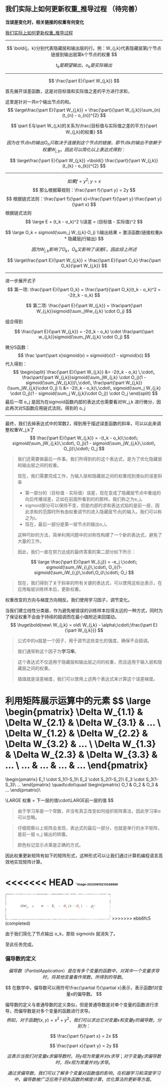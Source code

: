 ## 我们实际上如何更新权重_推导过程 （待完善） 

**当误差变化时，相关链接的权重有何变化**

[我们实际上如何更新权重_推导过程](./我们实际上如何更新权重_推导过程.html)

---

$$
\bold{j，k}分别代表隐藏层和输出层的行。例：W_{j,k}代表隐藏层第j个节点链接到输出层第k个节点的权重
$$

$$
t_{k}是期望输出，o_{k}是实际输出
$$

---


$$
\frac{\part E}{\part W_{j,k}}
$$

首先展开误差函数，这是对目标值和实际值之差的平方进行求和，

这里是针对一共n个输出节点的和。
$$
\large\frac{\part E}{\part W_{j,k}} = \frac{\part}{\part W_{j,k}}\sum_{n}(t_{n} - o_{n})^{2}
$$

$$
\part E与\part W_{j,k}的关系为\frac{目标值与实际值之差的平方}{\part W_{j,k}的权重}
$$

$$
因为在节点n的输出O_n只取决于连接到这个节点的链接，即节点k的输出不依赖于权重W_{j,b}，因此可以简化以上表达式得到：
$$


$$
\large\frac{\part E}{\part W_{j,k}} =\bold{} \frac{\part}{\part W_{j,k}}(t_{k} - o_{k})^{2}
$$

---


$$
如果 f = y^2;y=x
$$
$$
那么根据幂规则：\frac{\part f}{\part y} = 2y
$$
$$
根据链式法则：\frac{\part f}{\part x}=\frac{\part f}{\part y}·\frac{\part y}{\part x}
$$
根据链式法则
$$
\large E = (t_k - o_k)^2
\\误差 = (目标值 - 实际值)^2
$$

$$
\large O_k = sigmoid(\sum_j W_{j,k}·O_j)
\\输出结果 = 激活函数(链接权重jk * 隐藏层j行输出)
$$

$$
因为W_{j,k}影响了O_k，O_k又影响了误差E，因此综上所述
$$

$$
\large\frac{\part E}{\part W_{j,k}} = \frac{\part E}{\part O_k}·\frac{\part O_k}{\part W_{j,k}}
$$

---

进一步展开式子
$$
第一项: \frac{\part E}{\part O_k} = \frac{\part}{\part O_k}(t_k - o_k)^2 = -2(t_k - o_k)
$$

$$
第二项: \frac{\part E}{\part W_{j,k}} = \frac\part{\part W_{j,k}}sigmoid(\sum_jWw_{j,k} \cdot O_j)
$$

组合得到

$$
\frac{\part E}{\part W_{j,k}} = -2(t_k - o_k) \cdot \frac\part{\part w_{j,k}}sigmoid(\sum_jW_{j,k} \cdot O_j)
$$


微分S函数：
$$
\frac \part{\part x}sigmoid(x) = sigmoid(x)(1 - sigmoid(x))
$$
代入得到：
$$
\begin{split}
\frac{\part E}{\part W_{j,k}}
&= -2(t_k - o_k) \,\cdot\, \frac\part{\part W_{j,k}}sigmoid(\sum_jW_{j,k} \cdot O_j)(1 - sigmoid(\sum_jW_{j,k}))\,\cdot\, \frac\part{\part W_{j,k}}(\sum_jW_{j,k}\cdot O_j) \\
&= -2(t_k - o_k)\,\cdot\, sigmoid(\sum_j W_{j,k} \cdot O_j)(1 - sigmoid(\sum_j W_{j,k}\cdot O_j)) \cdot O_j
\end{split}
$$
最后一项 o_j 是因为在sigmoid函数内部的表达式也需要看对W_j,k 进行微分，因此再次对S函数应用链式法则，得到的 o_j

---

最终，我们去掉表达式中的常数2，得到用于描述误差函数的斜率，可以以此来调整权重W_j,k了
$$
\frac{\part E}{\part W_{j,k}} = -(t_k - o_k)\;\cdot\; sigmoid(\sum_jW_{j,k}\,\cdot\, O_j)(1 - sigmoid(\sum_jW_{j,k}\,\cdot\, O_j))\;\cdot\; O_j
$$

> 我们还需要做最后一件事。我们所得到的的这个表达式，是为了优化隐藏层和输出层之间的权重。
>
> 现在，我们需要完成工作，为输入层和隐藏层之间的权重找到类似的误差斜率
>
> - 第一部分的（目标值 - 实际值）误差，现在变成了隐藏层节点中重组的向后传播误差，正如在前面所看到的的那样。我们称之为e_j。
> - sigmoid部分可以保持不变，但是内部的求和表达式指的是前一层，因此求和的范围时所有由权重调节的进入隐藏层节点j的输入。我们可以称之为i。
> - 现在，最后一部分是第一层节点的输出o_i。
>
> 这种巧妙的方法，简单利用问题中的对称性构建了一个新的表达式，避免了 大量的工作。
>
> 因此，我们一直在努力达成的最终答案的第二部分如下所示：

$$
\large \frac{\part E}{\part W_{i,j}} = -e_j \;\cdot\; sigmoid(\sum_iW_{i,j}\,\cdot\, O_i)(1-sigmoid(\sum_iW_{i,j}\,\cdot\,O_i)\;\cdot\; O_i
$$

> 现在，我们得到了关于斜率的所有关键的表达式，可以使用这些达表示，在应用每层训练样本后，更新权重。



权重改变的方向与梯度方向相反。我们使用学习因子，调节变化。

当我们建立线性分类器，作为避免被错误的训练样本拉得太远的一种方式，同时为了保证权重不会由于持续的超调而在最小值附近来回摆动。
$$
\huge\bold{new\ W_{j,k} = old\ W_{j,k} - \alpha\;\cdot\;\frac{\part E}{\part W_{j,k}}}
$$

> 公式中的α就是一个因子，用于调节这些变化的强度，确保不会超调。
>
> 我们通常称这个因子为**学习率**。

> 这个表达式不仅适用于隐藏层和输出层之间的权重，而且适用于输入层和隐藏层之间的权重。
>
> 插值就是误差梯度，我们可以使用上述两个表达式来计算这个误差梯度。

利用矩阵展示运算中的元素
$$
\large
\begin{pmatrix}
\Delta W_{1.1} & \Delta W_{2.1} & \Delta W_{3.1} & … \\
\Delta W_{1.2} & \Delta W_{2.2} & \Delta W_{3.2} & … \\
\Delta W_{1.3} & \Delta W_{2.3} & \Delta W_{3.3} & … \\
… & … & … & …
\end{pmatrix}
=
\begin{pmatrix}
E_1 \cdot S_1(1-S_1)\\
E_2 \cdot S_2(1-S_2)\\
E_3 \cdot S_3(1-S_3)\\
…
\end{pmatrix}
\quad\cdot\quad
\begin{pmatrix}
O_1 & O_2 & O_3 & …
\end{pmatrix}\\

\LARGE 权重 = 下一层的值\cdot\LARGE前一层的值
$$

> 由于学习率是一个常数，并没有真正改变如何组织矩阵乘法，因此学习率α可以忽略。

> 仔细观察以上矩阵会发现，表达式的最后一部分，也就是单行的水平矩阵，是前一层 o_j 输出的转置。
>
> 颜色标记显示点乘是正确的方式。

因此权重更新矩阵有如下的矩阵形式，这种形式可以让我们通过计算机编程语言高效地实现矩阵计算。

<<<<<<< HEAD
<img src="https://gitee.com/u1iz/notes/raw/63a56b87b6513913aa28f7b6c01b25d866c3617b/%E4%B9%A6%E7%B1%8D%E7%AC%94%E8%AE%B0/Python%E7%A5%9E%E7%BB%8F%E7%BD%91%E7%BB%9C%E7%BC%96%E7%A8%8B/%E6%88%91%E4%BB%AC%E5%AE%9E%E9%99%85%E4%B8%8A%E5%A6%82%E4%BD%95%E6%9B%B4%E6%96%B0%E6%9D%83%E9%87%8D_%E6%8E%A8%E5%AF%BC%E8%BF%87%E7%A8%8B.assets/image-20230610213348986.png" alt="image-20230610213348986" style="zoom:33%;" />
=======
<img src="我们实际上如何更新权重_推导过程.assets/image-20230610213348986.png" alt="image-20230610213348986" style="zoom:33%;" />
>>>>>>> ebb6fc5 (completed)

由于我们简化了节点输出 o_k，那些 sigmoids 就消失了。

至此任务完成。



### 偏导数的定义

$$
偏导数（Partial Application）是在有多个变量的函数中，对其中一个变量求导时，将其他变量看作常数，所得到的导数。
$$

$$
在数学中，偏导数可以用符号\frac{\partial f}{\partial x}表示，表示函数f对变量x的偏导数。
$$



偏导数的定义与普通导数的定义类似，但是普通导数是对单个变量的函数进行求导，而偏导数是对多个变量的函数进行求导。
$$
例如，对于函数f(x,y) = x^{2} + y^{2}，我们可以求出它对变量x和变量y的偏导数，分别为：
$$

$$
\frac{\part f}{\part x} = 2x
$$

$$
\frac{\part x}{\part y} = 2y
$$


$$
这表示当我们对变量x求偏导数时，将y视为常量并对x求导；对于变量y求偏导数时，将x视为常量并对y求导。
$$

$$
通过求偏导数，我们可以了解多个变量对函数值的影响，在机器学习和深度学习中，偏导数被广泛应用于损失函数的梯度计算，优化算法的更新等方面。
$$


